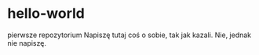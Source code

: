 # hello-world
pierwsze repozytorium
Napiszę tutaj coś o sobie, tak jak kazali. Nie, jednak nie napiszę.
